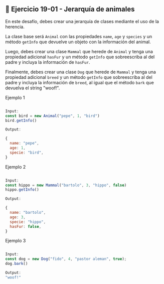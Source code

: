## 🔴 **Ejercicio 19-01 - Jerarquía de animales**

En este desafío, debes crear una jerarquía de clases mediante el uso de la herencia.

La clase base será `Animal` con las propiedades `name`, `age` y `species` y un método `getInfo` que devuelve un objeto con la información del animal.

Luego, debes crear una clase `Mammal` que herede de `Animal` y tenga una propiedad adicional `hasFur` y un método `getInfo` que sobreescriba al del padre y incluya la información de `hasFur`.

Finalmente, debes crear una clase `Dog` que herede de `Mammal` y tenga una propiedad adicional `breed` y un método `getInfo` que sobreescriba al del padre y incluya la información de `breed`, al igual que el método `bark` que devuelva el string "woof!".

Ejemplo 1

```jsx

Input:
const bird = new Animal("pepe", 1, "bird")
bird.getInfo()

Output:

{
  name: "pepe",
  age: 1,
  specie: "bird",
}
```

Ejemplo 2

```jsx

Input:
const hippo = new Mammal("bartolo", 3, "hippo", false)
hippo.getInfo()

Output:

{
  name: "bartolo",
  age: 3,
  specie: "hippo",
  hasFur: false,
}
```

Ejemplo 3

```jsx

Input:
const dog = new Dog("fido", 4, "pastor aleman", true);
dog.bark()

Output:
"woof!"
```